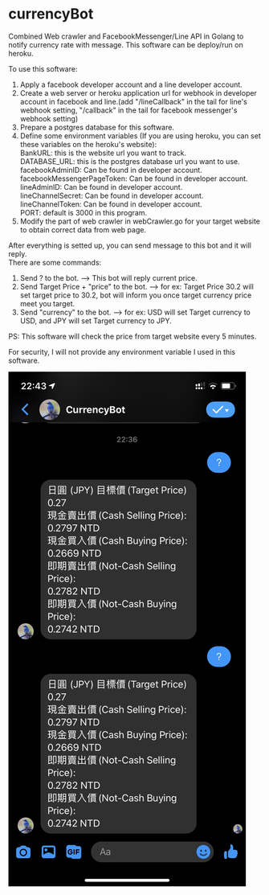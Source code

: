 # currencyBot
Combined Web crawler and FacebookMessenger/Line API in Golang to notify currency rate with message. This software can be deploy/run on heroku.

To use this software:
1. Apply a facebook developer account and a line developer account.
2. Create a web server or heroku application url for webhook in developer account in facebook and line.(add "/lineCallback" in the tail for line's webhook setting, "/callback" in the tail for facebook messenger's webhook setting)
3. Prepare a postgres database for this software.
4. Define some environment variables (If you are using heroku, you can set these variables on the heroku's website):  
    BankURL: this is the website url you want to track.  
    DATABASE_URL: this is the postgres database url you want to use.  
    facebookAdminID: Can be found in developer account.  
    facebookMessengerPageToken: Can be found in developer account.  
    lineAdminID: Can be found in developer account.  
    lineChannelSecret: Can be found in developer account.  
    lineChannelToken: Can be found in developer account.  
    PORT: default is 3000 in this program.  
5. Modify the part of web crawler in webCrawler.go for your target website to obtain correct data from web page.  
  
After everything is setted up, you can send message to this bot and it will reply.  
There are some commands:  
1. Send ? to the bot. --> This bot will reply current price.  
2. Send Target Price + "price" to the bot. --> for ex: Target Price 30.2 will set target price to 30.2, bot will inform you once target currency price meet you target.  
3. Send "currency" to the bot. --> for ex: USD will set Target currency to USD, and JPY will set Target currency to JPY.  
  
PS: This software will check the price from target website every 5 minutes.  
  
For security, I will not provide any environment variable I used in this software.  
  
![image](/IMG_1978.jpg)

